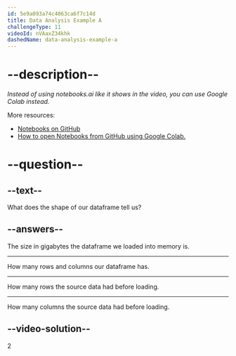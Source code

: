 ```yaml
---
id: 5e9a093a74c4063ca6f7c14d
title: Data Analysis Example A
challengeType: 11
videoId: nVAaxZ34khk
dashedName: data-analysis-example-a
---
```


# --description--

_Instead of using notebooks.ai like it shows in the video, you can use Google Colab instead._

More resources:

- [Notebooks on GitHub](https://github.com/ine-rmotr-curriculum/FreeCodeCamp-Pandas-Real-Life-Example)
- [How to open Notebooks from GitHub using Google Colab.](https://colab.research.google.com/github/googlecolab/colabtools/blob/master/notebooks/colab-github-demo.ipynb)

# --question--

## --text--

What does the shape of our dataframe tell us?

## --answers--

The size in gigabytes the dataframe we loaded into memory is.

---

How many rows and columns our dataframe has.

---

How many rows the source data had before loading.

---

How many columns the source data had before loading.

## --video-solution--

2
